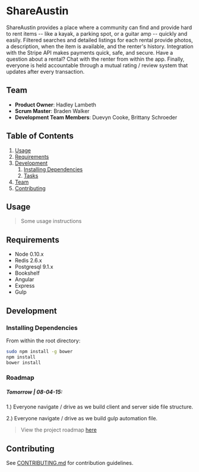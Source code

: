 # ShareAustin

ShareAustin provides a place where a community can find and provide hard to rent items -- like a kayak, a parking spot, or a guitar amp -- quickly and easily. Filtered searches and detailed listings for each rental provide photos, a description, when the item is available, and the renter's history. Integration with the Stripe API makes payments quick, safe, and secure. Have a question about a rental? Chat with the renter from within the app. Finally, everyone is held accountable through a mutual rating / review system that updates after every transaction.

## Team

  - __Product Owner__: Hadley Lambeth
  - __Scrum Master__: Braden Walker
  - __Development Team Members__: Duevyn Cooke, Brittany Schroeder

## Table of Contents

1. [Usage](#Usage)
1. [Requirements](#requirements)
1. [Development](#development)
    1. [Installing Dependencies](#installing-dependencies)
    1. [Tasks](#tasks)
1. [Team](#team)
1. [Contributing](#contributing)

## Usage

> Some usage instructions

## Requirements

- Node 0.10.x
- Redis 2.6.x
- Postgresql 9.1.x
- Bookshelf
- Angular
- Express
- Gulp

## Development

### Installing Dependencies

From within the root directory:

```sh
sudo npm install -g bower
npm install
bower install
```

### Roadmap

##### Tomorrow | 08-04-15:
1.) Everyone navigate / drive as we build client and server side file structure.

2.) Everyone navigate / drive as we build gulp automation file.

> View the project roadmap [here](LINK_TO_PROJECT_ISSUES)


## Contributing

See [CONTRIBUTING.md](CONTRIBUTING.md) for contribution guidelines.
